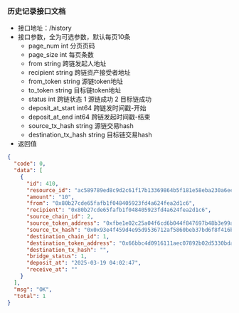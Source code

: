 ### 历史记录接口文档

- 接口地址：/history
- 接口参数，全为可选参数，默认每页10条
    - page_num int 分页页码
    - page_size int 每页条数
    - from string 跨链发起人地址
    - recipient string 跨链资产接受者地址
    - from_token string 源链token地址
    - to_token string 目标链token地址
    - status int 跨链状态 1 源链成功 2 目标链成功
    - deposit_at_start int64 跨链发时间戳-开始
    - deposit_at_end int64 跨链发起时间戳-结束
    - source_tx_hash string 源链交易hash
    - destination_tx_hash string 目标链交易hash
- 返回值

```json
{
  "code": 0,
  "data": [
    {
      "id": 410,
      "resource_id": "ac589789ed8c9d2c61f17b13369864b5f181e58eba230a6ee4ec4c3e7750cd1d",
      "amount": "10",
      "from": "0x80b27cde65fafb1f048405923fd4a624fea2d1c6",
      "recipient": "0x80b27cde65fafb1f048405923fd4a624fea2d1c6",
      "source_chain_id": 2,
      "source_token_address": "0xfbe1e02c25a04f6cd6b044f847697b48b3e99a16",
      "source_tx_hash": "0x0x93e4f459d4e95d9536712af5860beb37bd6f8f416bdb88cb2fc389057dd607fe",
      "destination_chain_id": 1,
      "destination_token_address": "0x66bbc4d0916111aec07892b02d5330bda7a800dd",
      "destination_tx_hash": "",
      "bridge_status": 1,
      "deposit_at": "2025-03-19 04:02:47",
      "receive_at": ""
    }
  ],
  "msg": "OK",
  "total": 1
}
```